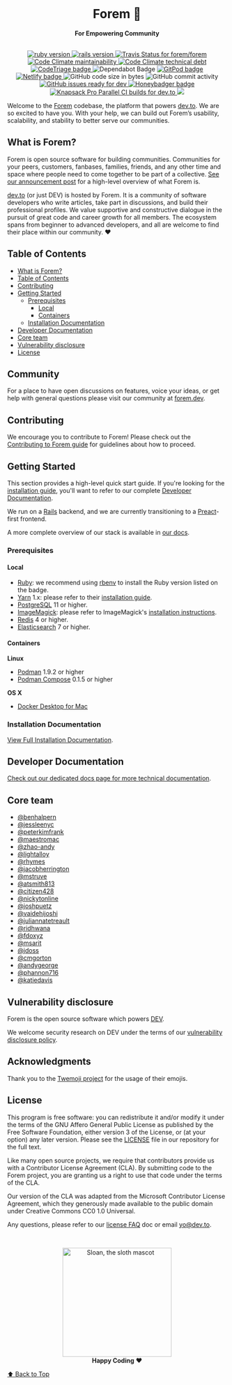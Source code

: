 <div align="center">
  <br>
  <h1>Forem 🌱</h1>
  <strong>For Empowering Community</strong>
</div>
<br>
<p align="center">
  <a href="https://www.ruby-lang.org/en/">
    <img src="https://img.shields.io/badge/Ruby-v2.7.2-green.svg" alt="ruby version">
  </a>
  <a href="http://rubyonrails.org/">
    <img src="https://img.shields.io/badge/Rails-v6.0.3-brightgreen.svg" alt="rails version">
  </a>
  <a href="https://travis-ci.com/forem/forem">
    <img src="https://travis-ci.com/forem/forem.svg?branch=master" alt="Travis Status for forem/forem">
  </a>
  <a href="https://codeclimate.com/github/forem/forem/maintainability">
    <img src="https://api.codeclimate.com/v1/badges/ce45bf63293073364bcb/maintainability" alt="Code Climate maintainability">
  </a>
  <a href="https://codeclimate.com/github/forem/forem/trends/technical_debt">
    <img src="https://img.shields.io/codeclimate/tech-debt/forem/forem" alt="Code Climate technical debt">
  </a>
  <a href="https://www.codetriage.com/forem/forem">
    <img src="https://www.codetriage.com/forem/forem/badges/users.svg" alt="CodeTriage badge">
  </a>
  <img src="https://badgen.net/dependabot/forem/forem?icon=dependabot" alt="Dependabot Badge">
  <a href="https://gitpod.io/from-referrer/">
    <img src="https://img.shields.io/badge/setup-automated-blue?logo=gitpod" alt="GitPod badge">
  </a>
  <a href="https://app.netlify.com/sites/docsdevto/deploys">
    <img src="https://api.netlify.com/api/v1/badges/e5dbe779-7bca-4390-80b9-6e678b4806a3/deploy-status" alt="Netlify badge">
  </a>
  <img src="https://img.shields.io/github/languages/code-size/forem/forem" alt="GitHub code size in bytes">
  <img src="https://img.shields.io/github/commit-activity/w/forem/forem" alt="GitHub commit activity">
  <a href="https://github.com/forem/forem/issues?q=is%3Aissue+is%3Aopen+label%3A%22ready+for+dev%22">
    <img src="https://img.shields.io/github/issues/forem/forem/ready for dev" alt="GitHub issues ready for dev">
  </a>
  <a href="https://app.honeybadger.io/project/Pl5JzZB5ax">
    <img src="https://img.shields.io/badge/honeybadger-active-informational" alt="Honeybadger badge">
  </a>
  <a href="https://knapsackpro.com/dashboard/organizations/1142/projects/1022/test_suites/1434/builds">
    <img src="https://img.shields.io/badge/Knapsack%20Pro-Parallel%20%2F%20dev.to-%230074ff" alt="Knapsack Pro Parallel CI builds for dev.to" style="max-width:100%;">
  </a>
  <a href="https://gitlocalize.com/repo/5561/zh?utm_source=badge"> <img src="https://gitlocalize.com/repo/5561/zh/badge.svg" /> 
  </a>
</p>

Welcome to the [Forem](https://forem.com) codebase, the platform that powers
[dev.to](https://dev.to). We are so excited to have you. With your help, we can
build out Forem’s usability, scalability, and stability to better serve our
communities.

## What is Forem?

Forem is open source software for building communities. Communities for your
peers, customers, fanbases, families, friends, and any other time and space
where people need to come together to be part of a collective.
[See our announcement post](https://dev.to/devteam/for-empowering-community-2k6h)
for a high-level overview of what Forem is.

[dev.to](https://dev.to) (or just DEV) is hosted by Forem. It is a community of
software developers who write articles, take part in discussions, and build
their professional profiles. We value supportive and constructive dialogue in
the pursuit of great code and career growth for all members. The ecosystem spans
from beginner to advanced developers, and all are welcome to find their place
within our community. ❤️

## Table of Contents

- [What is Forem?](#what-is-forem)
- [Table of Contents](#table-of-contents)
- [Contributing](#contributing)
- [Getting Started](#getting-started)
  - [Prerequisites](#prerequisites)
    - [Local](#local)
    - [Containers](#containers)
  - [Installation Documentation](#installation-documentation)
- [Developer Documentation](#developer-documentation)
- [Core team](#core-team)
- [Vulnerability disclosure](#vulnerability-disclosure)
- [License](#license)

## Community
For a place to have open discussions on features, voice your ideas, or get help with general questions please visit our community at [forem.dev](https://forem.dev/).

## Contributing

We encourage you to contribute to Forem! Please check out the
[Contributing to Forem guide](CONTRIBUTING.md) for guidelines about how to
proceed.

## Getting Started

This section provides a high-level quick start guide. If you're looking for the
[installation guide](https://docs.forem.com/installation/), you'll want to refer
to our complete [Developer Documentation](https://docs.forem.com/).

We run on a [Rails](https://rubyonrails.org/) backend, and we are currently
transitioning to a [Preact](https://preactjs.com/)-first frontend.

A more complete overview of our stack is available in
[our docs](https://docs.forem.com/technical-overview/).

### Prerequisites

#### Local

- [Ruby](https://www.ruby-lang.org/en/): we recommend using
  [rbenv](https://github.com/rbenv/rbenv) to install the Ruby version listed on
  the badge.
- [Yarn](https://yarnpkg.com/) 1.x: please refer to their
  [installation guide](https://classic.yarnpkg.com/en/docs/install).
- [PostgreSQL](https://www.postgresql.org/) 11 or higher.
- [ImageMagick](https://imagemagick.org/): please refer to ImageMagick's
  [installation instructions](https://imagemagick.org/script/download.php).
- [Redis](https://redis.io/) 4 or higher.
- [Elasticsearch](https://www.elastic.co) 7 or higher.

#### Containers

**Linux**

- [Podman](https://github.com/containers/libpod) 1.9.2 or higher
- [Podman Compose](https://github.com/containers/podman-compose) 0.1.5 or higher

**OS X**

- [Docker Desktop for Mac](https://docs.docker.com/docker-for-mac/install/)

### Installation Documentation

[View Full Installation Documentation](https://docs.forem.com/installation/).

## Developer Documentation

[Check out our dedicated docs page for more technical documentation](https://docs.forem.com).

## Core team

- [@benhalpern](https://dev.to/ben)
- [@jessleenyc](https://dev.to/jess)
- [@peterkimfrank](https://dev.to/peter)
- [@maestromac](https://dev.to/maestromac)
- [@zhao-andy](https://dev.to/andy)
- [@lightalloy](https://dev.to/lightalloy)
- [@rhymes](https://dev.to/rhymes)
- [@jacobherrington](https://dev.to/jacobherrington)
- [@mstruve](https://dev.to/molly_struve)
- [@atsmith813](https://dev.to/atsmith813)
- [@citizen428](https://dev.to/citizen428)
- [@nickytonline](https://dev.to/nickytonline)
- [@joshpuetz](http://dev.to/joshpuetz)
- [@vaidehijoshi](https://dev.to/vaidehijoshi)
- [@juliannatetreault](https://dev.to/juliannatetreault)
- [@ridhwana](https://dev.to/ridhwana)
- [@fdoxyz](https://dev.to/fdoxyz)
- [@msarit](https://dev.to/msarit)
- [@jdoss](https://dev.to/jdoss)
- [@cmgorton](https://dev.to/coffeecraftcode)
- [@andygeorge](https://dev.to/andygeorge)
- [@phannon716](https://dev.to/phannon716)
- [@katiedavis](https://dev.to/katiedavis)
## Vulnerability disclosure

Forem is the open source software which powers [DEV](https://dev.to).

We welcome security research on DEV under the terms of our
[vulnerability disclosure policy](https://dev.to/security).

## Acknowledgments

Thank you to the [Twemoji project](https://github.com/twitter/twemoji) for the
usage of their emojis.

## License

This program is free software: you can redistribute it and/or modify it under
the terms of the GNU Affero General Public License as published by the Free
Software Foundation, either version 3 of the License, or (at your option) any
later version. Please see the [LICENSE](./LICENSE.md) file in our repository for
the full text.

Like many open source projects, we require that contributors provide us with a
Contributor License Agreement (CLA). By submitting code to the Forem project,
you are granting us a right to use that code under the terms of the CLA.

Our version of the CLA was adapted from the Microsoft Contributor License
Agreement, which they generously made available to the public domain under
Creative Commons CC0 1.0 Universal.

Any questions, please refer to our
[license FAQ](https://docs.forem.com/licensing/) doc or email yo@dev.to.

<br>

<p align="center">
  <img alt="Sloan, the sloth mascot" width="250px" src="https://thepracticaldev.s3.amazonaws.com/uploads/user/profile_image/31047/af153cd6-9994-4a68-83f4-8ddf3e13f0bf.jpg">
  <br>
  <strong>Happy Coding</strong> ❤️
</p>

[⬆ Back to Top](#Table-of-contents)